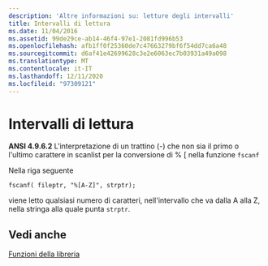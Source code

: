 ```yaml
---
description: 'Altre informazioni su: letture degli intervalli'
title: Intervalli di lettura
ms.date: 11/04/2016
ms.assetid: 99de29ce-ab14-46f4-97e1-2081fd996b53
ms.openlocfilehash: afb1ff0f25360de7c47663279bf6f54dd7ca6a48
ms.sourcegitcommit: d6af41e42699628c3e2e6063ec7b03931a49a098
ms.translationtype: MT
ms.contentlocale: it-IT
ms.lasthandoff: 12/11/2020
ms.locfileid: "97309121"
---
```

# <a name="reading-ranges"></a>Intervalli di lettura

**ANSI 4.9.6.2** L'interpretazione di un trattino (-) che non sia il primo o l'ultimo carattere in scanlist per la conversione di % [ nella funzione `fscanf`

Nella riga seguente

```
fscanf( fileptr, "%[A-Z]", strptr);
```

viene letto qualsiasi numero di caratteri, nell'intervallo che va dalla A alla Z, nella stringa alla quale punta `strptr`.

## <a name="see-also"></a>Vedi anche

[Funzioni della libreria](../c-language/library-functions.md)
